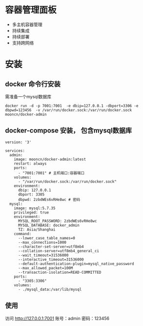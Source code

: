 # 容器管理面板
- 多主机容器管理
- 持续集成
- 持续部署
- 支持跨网络

# 安装
## docker 命令行安装

需准备一个mysql数据库

```
docker run -d -p 7001:7001  -e dbip=127.0.0.1 -dbport=3306 -e dbpwd=123456  -v /var/run/docker.sock:/var/run/docker.sock mooncn/docker-admin
```


## docker-compose 安装， 包含mysql数据库
```
version: '3'

services:
  admin:
    image: mooncn/docker-admin:latest
    restart: always
    ports:
      - "7001:7001" # 主机端口:容器端口
    volumes:
      - "/var/run/docker.sock:/var/run/docker.sock" 
    environment:
      dbip: 127.0.0.1 
      dbport: 3305
      dbpwd: 2zbdWEs6vRHe8wc # 密码
  mysql:
    image: mysql:5.7.35
    privileged: true
    environment:
      MYSQL_ROOT_PASSWORD: 2zbdWEs6vRHe8wc
      MYSQL_DATABASE: docker_admin
      TZ: Asia/Shanghai
    command:
      --lower_case_table_names=0
      --max_connections=1000
      --character-set-server=utf8mb4
      --collation-server=utf8mb4_general_ci
      --wait_timeout=31536000
      --interactive_timeout=31536000
      --default-authentication-plugin=mysql_native_password
      --max_allowed_packet=100M
      --transaction-isolation=READ-COMMITTED
    ports:
      - "3305:3306"
    volumes:
      - ./mysql_data:/var/lib/mysql
```


## 使用
访问 http://127.0.0.1:7001 账号：admin 密码：123456




